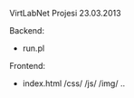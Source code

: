 VirtLabNet Projesi
23.03.2013

Backend:
 - run.pl
 
Frontend:
 - index.html
   /css/
   /js/
   /img/
   ..